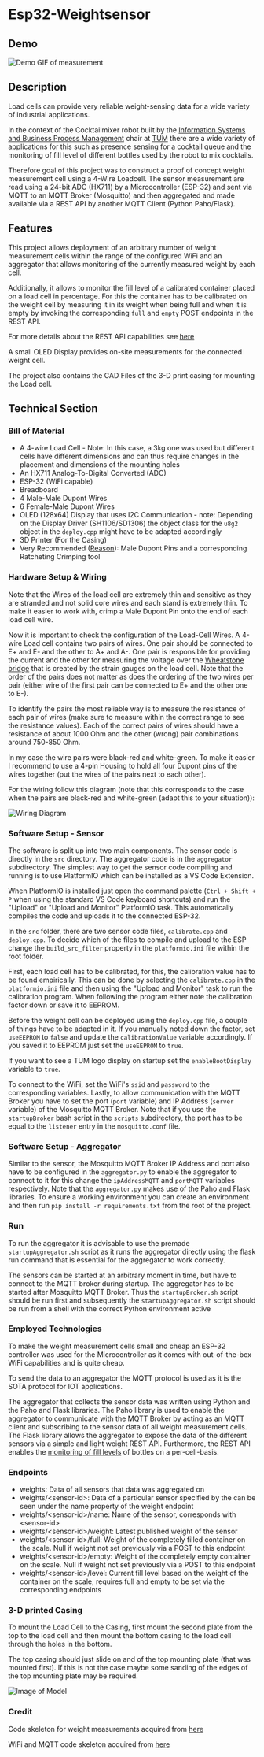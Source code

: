 # Esp32-Weightsensor

## Demo

![Demo GIF of measurement](docs/images/demo.gif)

## Description

Load cells can provide very reliable weight-sensing data for a wide variety of industrial applications.

In the context of the Cocktailmixer robot built by the [Information Systems and Business Process Management](https://www.cs.cit.tum.de/bpm/chair/) chair at [TUM](https://www.tum.de/en/) there are a wide variety of applications for this such as presence sensing for a cocktail queue and the monitoring of fill level of different bottles used by the robot to mix cocktails.

Therefore goal of this project was to construct a proof of concept weight measurement cell using a 4-Wire Loadcell. The sensor measurement are read using a 24-bit ADC (HX711) by a Microcontroller (ESP-32) and sent via MQTT to an MQTT Broker (Mosquitto) and then aggregated and made available via a REST API by another MQTT Client (Python Paho/Flask).

## Features
This project allows deployment of an arbitrary number of weight measurement cells within the range of the configured WiFi and an aggregator that allows monitoring of the currently measured weight by each cell.

Additionally, it allows to monitor the fill level of a calibrated container placed on a load cell in percentage. For this the container has to be calibrated on the weight cell by measuring it in its weight when being full and when it is empty by invoking the corresponding `full` and `empty` POST endpoints in the REST API. 

For more details about the REST API capabilities see [here](#endpoints)

A small OLED Display provides on-site measurements for the connected weight cell.

The project also contains the CAD Files of the 3-D print casing for mounting the Load cell.

## Technical Section

### Bill of Material

- A 4-wire Load Cell - Note: In this case, a 3kg one was used but different cells have different dimensions and can thus require changes in the placement and dimensions of the mounting holes
- An HX711 Analog-To-Digital Converted (ADC)
- ESP-32 (WiFi capable)
- Breadboard
- 4 Male-Male Dupont Wires 
- 6 Female-Male Dupont Wires 
- OLED (128x64) Display that uses I2C Communication - note: Depending on the Display Driver (SH1106/SD1306) the object class for the `u8g2` object in the `deploy.cpp` might have to be adapted accordingly
- 3D Printer (For the Casing)
- Very Recommended ([Reason](#hardware-setup--wiring)): Male Dupont Pins and a corresponding Ratcheting Crimping tool 

### Hardware Setup & Wiring

Note that the Wires of the load cell are extremely thin and sensitive as they are stranded and not solid core wires and each stand is extremely thin. To make it easier to work with, crimp a Male Dupont Pin onto the end of each load cell wire.

Now it is important to check the configuration of the Load-Cell Wires. A 4-wire Load cell contains two pairs of wires. One pair should be connected to E+ and E- and the other to A+ and A-.
One pair is responsible for providing the current and the other for measuring the voltage over the [Wheatstone bridge](https://en.wikipedia.org/wiki/Wheatstone_bridge) that is created by the strain gauges on the load cell. Note that the order of the pairs does not matter as does the ordering of the two wires per pair (either wire of the first pair can be connected to E+ and the other one to E-).

To identify the pairs the most reliable way is to measure the resistance of each pair of wires (make sure to measure within the correct range to see the resistance values).
Each of the correct pairs of wires should have a resistance of about 1000 Ohm and the other (wrong) pair combinations around 750-850 Ohm.

In my case the wire pairs were black-red and white-green.
To make it easier I recommend to use a 4-pin Housing to hold all four Dupont pins of the wires together (put the wires of the pairs next to each other).

For the wiring follow this diagram (note that this corresponds to the case when the pairs are black-red and white-green (adapt this to your situation)):

![Wiring Diagram](<docs/images/Wiring Diagram.svg>)

### Software Setup - Sensor

The software is split up into two main components. The sensor code is directly in the `src` directory. The aggregator code is in the `aggregator` subdirectory.
The simplest way to get the sensor code compiling and running is to use PlatformIO which can be installed as a VS Code Extension.

When PlatformIO is installed just open the command palette (`Ctrl + Shift + P` when using the  standard VS Code keyboard shortcuts) and run the "Upload" or "Upload and Monitor" PlatformIO task.
This automatically compiles the code and uploads it to the connected ESP-32.

In the `src` folder, there are two sensor code files, `calibrate.cpp` and `deploy.cpp`.
To decide which of the files to compile and upload to the ESP change the `build_src_filter` property in the `platformio.ini` file within the root folder.

First, each load cell has to be calibrated, for this, the calibration value has to be found empirically. This can be done by selecting the `calibrate.cpp` in the `platformio.ini` file and then using the "Upload and Monitor" task to run the calibration program. When following the program either note the calibration factor down or save it to EEPROM.

Before the weight cell can be deployed using the `deploy.cpp` file, a couple of things have to be adapted in it.
If you manually noted down the factor, set `useEEPROM` to `false` and update the `calibrationValue` variable accordingly. If you saved it to EEPROM just set the `useEEPROM` to `true`.

If you want to see a TUM logo display on startup set the `enableBootDisplay` variable to `true`.

To connect to the WiFi, set the WiFi's `ssid` and `password` to the corresponding variables.
Lastly, to allow communication with the MQTT Broker you have to set the port (`port` variable) and IP Address (`server` variable) of the Mosquitto MQTT Broker. Note that if you use the `startupBroker` bash script in the `scripts` subdirectory, the port has to be equal to the `listener` entry in the `mosquitto.conf` file.


### Software Setup - Aggregator

Similar to the sensor, the Mosquitto MQTT Broker IP Address and port also have to be configured in the `aggregator.py` to enable the aggregator to connect to it for this change the `ipAddressMQTT` and `portMQTT` variables respectively.
Note that the `aggregator.py` makes use of the Paho and Flask libraries. To ensure a working environment you can create an environment and then run `pip install -r requirements.txt` from the root of the project.

### Run

To run the aggregator it is advisable to use the premade `startupAggregator.sh` script as it runs the aggregator directly using the flask run command that is essential for the aggregator to work correctly.

The sensors can be started at an arbitrary moment in time, but have to connect to the MQTT broker during startup.
The aggregator has to be started after Mosquitto MQTT Broker.
Thus the `startupBroker.sh` script should be run first and subsequently the `startupAggregator.sh` script should be run from a shell with the correct Python environment active

### Employed Technologies

To make the weight measurement cells small and cheap an ESP-32 controller was used for the Microcontroller as it  comes with out-of-the-box WiFi capabilities and is quite cheap.

To send the data to an aggregator the MQTT protocol is used as it is the SOTA protocol for IOT applications.

The aggregator that collects the sensor data was written using Python and the Paho and Flask libraries.
The Paho library is used to enable the aggregator to communicate with the MQTT Broker by acting as an MQTT client and subscribing to the sensor data of all weight measurement cells.
The Flask library allows the aggregator to expose the data of the different sensors via a simple and light weight REST API. Furthermore, the REST API enables the [monitoring of fill levels](#features) of bottles on a per-cell-basis.

### Endpoints

- weights: Data of all sensors that data was aggregated on
- weights/\<sensor-id\>: Data of a particular sensor specified by the <sensor-id> can be seen under the name property of the weight endpoint
- weights/\<sensor-id\>/name: Name of the sensor, corresponds with \<sensor-id\>
- weights/\<sensor-id\>/weight: Latest published weight of the sensor
- weights/\<sensor-id\>/full: Weight of the completely filled container on the scale. Null if weight not set previously via a POST to this endpoint
- weights/\<sensor-id\>/empty: Weight of the completely empty container on the scale. Null if weight not set previously via a POST to this endpoint
- weights/\<sensor-id\>/level: Current fill level based on the weight of the container on the scale, requires full and empty to be set via the corresponding endpoints
        

### 3-D printed Casing

To mount the Load Cell to the Casing, first mount the second plate from the top to the load cell and then mount the bottom casing to the load cell through the holes in the bottom.

The top casing should just slide on and of the top mounting plate (that was mounted first). If this is not the case maybe some sanding of the edges of the top mounting plate may be required.

![Image of Model](docs/images/casing.png)

### Credit

Code skeleton for weight measurements acquired from [here](https://github.com/olkal/HX711_ADC/blob/master/examples/Read_1x_load_cell_interrupt_driven/Read_1x_load_cell_interrupt_driven.ino)

WiFi and MQTT code skeleton acquired from [here](https://randomnerdtutorials.com/esp32-mqtt-publish-subscribe-arduino-ide/) 

